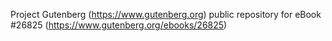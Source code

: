 Project Gutenberg (https://www.gutenberg.org) public repository for eBook #26825 (https://www.gutenberg.org/ebooks/26825)
